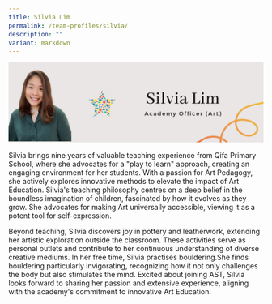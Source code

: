 ```yaml
---
title: Silvia Lim
permalink: /team-profiles/silvia/
description: ""
variant: markdown
---
```

![](/images/Silvia_Banner.png)

Silvia brings nine years of valuable teaching experience from Qifa Primary School, where she advocates for a "play to learn" approach, creating an engaging environment for her students. With a passion for Art Pedagogy, she actively explores innovative methods to elevate the impact of Art Education. Silvia's teaching philosophy centres on a deep belief in the boundless imagination of children, fascinated by how it evolves as they grow. She advocates for making Art universally accessible, viewing it as a potent tool for self-expression.

Beyond teaching, Silvia discovers joy in pottery and leatherwork, extending her artistic exploration outside the classroom. These activities serve as personal outlets and contribute to her continuous understanding of diverse creative mediums. In her free time, Silvia practises bouldering.She finds bouldering particularly invigorating, recognizing how it not only challenges the body but also stimulates the mind. Excited about joining AST, Silvia looks forward to sharing her passion and extensive experience, aligning with the academy's commitment to innovative Art Education.